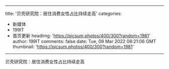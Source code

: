 
---
title: '贝壳研究院：居住消费女性占比持续走高'
categories: 
 - 新媒体
 - 199IT
 - 首页更新
headimg: 'https://picsum.photos/400/300?random=1981'
author: 199IT
comments: false
date: Tue, 08 Mar 2022 08:21:06 GMT
thumbnail: 'https://picsum.photos/400/300?random=1981'
---

<div>   
贝壳研究院：居住消费女性占比持续走高  
</div>
            